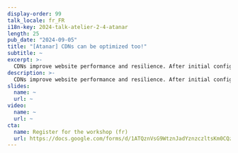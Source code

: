 ```yaml
---
display-order: 99
talk_locale: fr_FR
i18n-key: 2024-talk-atelier-2-4-atanar
length: 25
pub_date: "2024-09-05"
title: "[Atanar] CDNs can be optimized too!"
subtitle: ~
excerpt: >-
  CDNs improve website performance and resilience. After initial configuration, it's essential to analyze logs regularly to identify further optimizations, such as management of poorly hidden content and image optimization. This approach, in collaboration with the site team, enables problems to be resolved at source or via the CDN, maximizing the ROI of using CDN solutions.
description: >-
  CDNs improve website performance and resilience. After initial configuration, it's essential to analyze logs regularly to identify further optimizations, such as management of poorly hidden content and image optimization. This approach, in collaboration with the site team, enables problems to be resolved at source or via the CDN, maximizing the ROI of using CDN solutions.
slides:
  name: ~
  url: ~
video:
  name: ~
  url: ~
cta:
  name: Register for the workshop (fr)
  url: https://docs.google.com/forms/d/1ATQznVsG9WtznJadYznzczltsKm0CQzHxz2u0cFTITs/edit
---
```

